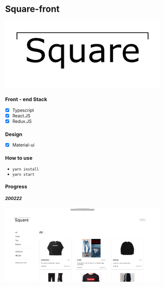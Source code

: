# Square-front

![square-icon](./image/square-icon.png)

### Front - end Stack

- [x] Typescript
- [x] React.JS
- [x] Redux.JS

### Design

- [x] Material-ui

### How to use

- `yarn install`
- `yarn start`

### Progress

##### 200222

![200222](./image/200222-mid.gif)
